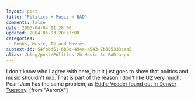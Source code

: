 ```yaml
---
layout: post
title: "Politics + Music = BAD"
comments: false
date: 2003-04-04 11:28:00
updated: 2004-05-03 20:57:00
categories:
 - Books, Music, TV and Movies
subtext-id: 54fbbd51-6b8d-494a-a543-7b805333caa5
alias: /blog/post/Politics-2b-Music-3d-BAD.aspx
---
```



I don't know who I agree with here, but it just goes to show that politics and music shouldn't mix. That is part of the reason [I don't like U2 very much](http://www.peterprovost.org/2003/03/23.html#a159). Pearl Jam has the same problem, as [Eddie Vedder found out in Denver Tuesday](http://story.news.yahoo.com/news?tmpl=story2&cid=501&e=2&u=/ap/war_concert_walkout). [from "AaronX"]
